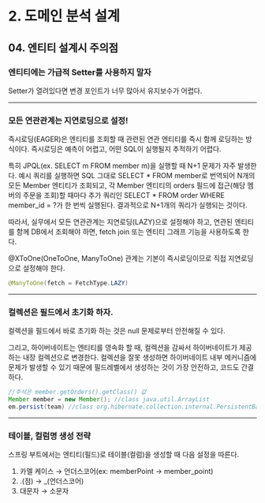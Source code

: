 # 2. 도메인 분석 설계
## 04. 엔티티 설계시 주의점
### 엔티티에는 가급적 Setter를 사용하지 말자
Setter가 열려있다면 변경 포인트가 너무 많아서 유지보수가 어렵다.

***
### 모든 연관관계는 지연로딩으로 설정!
즉시로딩(EAGER)은 엔티티를 조회할 때 관련된 연관 엔티티를 즉시 함께 로딩하는 방식이다.
즉시로딩은 예측이 어렵고, 어떤 SQL이 실행될지 추적하기 어렵다. 

특히 JPQL(ex. SELECT m FROM member m)을 실행할 때 N+1 문제가 자주 발생한다.
예시 쿼리를 실행하면 SQL 그대로 SELECT * FROM member로 번역되어 N개의 모든 Member 엔티티가 조회되고,
각 Member 엔티티의 orders 필드에 접근(해당 멤버의 주문을 조회)할 때마다 추가 쿼리인 SELECT * FROM order WHERE member_id = ?가 
한 번씩 실행된다. 결과적으로 N+1개의 쿼리가 실행되는 것이다.

따라서, 실무에서 모든 연관관계는 지연로딩(LAZY)으로 설정해야 하고, 
연관된 엔티티를 함께 DB에서 조회해야 하면, fetch join 또는 엔티티 그래프 기능을 사용하도록 한다.

@XToOne(OneToOne, ManyToOne) 관계는 기본이 즉시로딩이므로 직접 지연로딩으로 설정해야 한다.
```java
@ManyToOne(fetch = FetchType.LAZY)
```

***
### 컬렉션은 필드에서 초기화 하자.
컬렉션을 필드에서 바로 초기화 하는 것은 null 문제로부터 안전해질 수 있다.

그리고, 하이버네이트는 엔티티를 영속화 할 때, 컬렉션을 감싸서 하이버네이트가 제공하는 내장 컬렉션으로 변경한다.
컬렉션을 잘못 생성하면 하이버네이트 내부 메커니즘에 문제가 발생할 수 있기 때문에 필드레벨에서 생성하는 것이 가장 안전하고, 코드도 간결하다.
```java
//주석은 member.getOrders().getClass() 값
Member member = new Member(); //class java.util.ArrayList
em.persist(team) //class org.hibernate.collection.internal.PersistentBag
```

***
### 테이블, 컬럼명 생성 전략
스프링 부트에서는 엔티티(필드)로 테이블(컬럼)을 생성할 때 다음 설정을 따른다.
1. 카멜 케이스 → 언더스코어(ex: memberPoint → member_point)
2. .(점) → _(언더스코어)
3. 대문자 → 소문자
